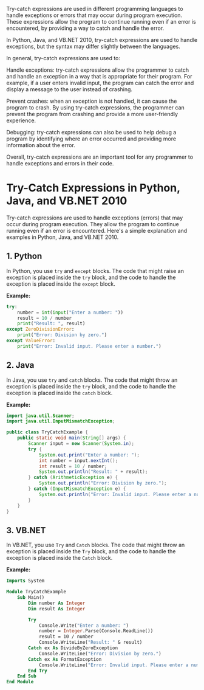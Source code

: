 Try-catch expressions are used in different programming languages to handle exceptions or errors that may occur during program execution. These expressions allow the program to continue running even if an error is encountered, by providing a way to catch and handle the error.

In Python, Java, and VB.NET 2010, try-catch expressions are used to handle exceptions, but the syntax may differ slightly between the languages.

In general, try-catch expressions are used to:

Handle exceptions: try-catch expressions allow the programmer to catch and handle an exception in a way that is appropriate for their program. For example, if a user enters invalid input, the program can catch the error and display a message to the user instead of crashing.

Prevent crashes: when an exception is not handled, it can cause the program to crash. By using try-catch expressions, the programmer can prevent the program from crashing and provide a more user-friendly experience.

Debugging: try-catch expressions can also be used to help debug a program by identifying where an error occurred and providing more information about the error.

Overall, try-catch expressions are an important tool for any programmer to handle exceptions and errors in their code.

# Try-Catch Expressions in Python, Java, and VB.NET 2010

Try-catch expressions are used to handle exceptions (errors) that may occur during program execution. They allow the program to continue running even if an error is encountered. Here's a simple explanation and examples in Python, Java, and VB.NET 2010.

## 1. Python

In Python, you use `try` and `except` blocks. The code that might raise an exception is placed inside the `try` block, and the code to handle the exception is placed inside the `except` block.

**Example:**

```python
try:
    number = int(input("Enter a number: "))
    result = 10 / number
    print("Result: ", result)
except ZeroDivisionError:
    print("Error: Division by zero.")
except ValueError:
    print("Error: Invalid input. Please enter a number.")
```

## 2. Java

In Java, you use `try` and `catch` blocks. The code that might throw an exception is placed inside the `try` block, and the code to handle the exception is placed inside the `catch` block.

**Example:**

```java
import java.util.Scanner;
import java.util.InputMismatchException;

public class TryCatchExample {
    public static void main(String[] args) {
        Scanner input = new Scanner(System.in);
        try {
            System.out.print("Enter a number: ");
            int number = input.nextInt();
            int result = 10 / number;
            System.out.println("Result: " + result);
        } catch (ArithmeticException e) {
            System.out.println("Error: Division by zero.");
        } catch (InputMismatchException e) {
            System.out.println("Error: Invalid input. Please enter a number.");
        }
    }
}
```
## 3. VB.NET

In VB.NET, you use `Try` and `Catch` blocks. The code that might throw an exception is placed inside the `Try` block, and the code to handle the exception is placed inside the `Catch` block.

**Example:**

```vb
Imports System

Module TryCatchExample
    Sub Main()
        Dim number As Integer
        Dim result As Integer

        Try
            Console.Write("Enter a number: ")
            number = Integer.Parse(Console.ReadLine())
            result = 10 / number
            Console.WriteLine("Result: " & result)
        Catch ex As DivideByZeroException
            Console.WriteLine("Error: Division by zero.")
        Catch ex As FormatException
            Console.WriteLine("Error: Invalid input. Please enter a number.")
        End Try
    End Sub
End Module
```
